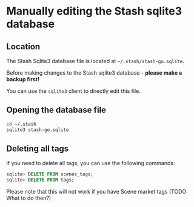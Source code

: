 # Manually editing the Stash sqlite3 database

## Location

The Stash Sqlite3 database file is located at `~/.stash/stash-go.sqlite`.

Before making changes to the Stash sqlite3 database - **please make a backup first!**

You can use the `sqlite3` client to directly edit this file.

## Opening the database file

```bash
cd ~/.stash
sqlite3 stash-go.sqlite
```

## Deleting all tags

If you need to delete all tags, you can use the following commands:

```sql
sqlite> DELETE FROM scenes_tags;
sqlite> DELETE FROM tags;
```

Please note that this will not work if you have Scene market tags (TODO: What to do then?)